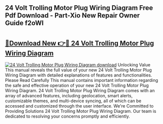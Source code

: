 ## 24 Volt Trolling Motor Plug Wiring Diagram Free Pdf Download - Part-Xio New Repair Owner Guide f2oWI

# <h2><a href="http://dfkxu2.blite.top/?on=24+Volt+Trolling+Motor+Plug+Wiring+Diagram">🔗Download New 👉🔴 24 Volt Trolling Motor Plug Wiring Diagram</a></h2>

[![24 Volt Trolling Motor Plug Wiring Diagram download](https://i.imgur.com/lujVjoI.png)](http://dfkxu2.blite.top/?on=24+Volt+Trolling+Motor+Plug+Wiring+Diagram)
Unlocking Value This manual reveals the full value of your new 24 Volt Trolling Motor Plug Wiring Diagram with detailed explanations of features and functionalities. Please Read Carefully This manual contains important information regarding the safe and effective operation of your new 24 Volt Trolling Motor Plug Wiring Diagram. 24 Volt Trolling Motor Plug Wiring Diagram comes with an array of advanced features, including geolocation, smart alerts, customizable themes, and multi-device syncing, all of which can be accessed and customized through the user interface. We're Committed to Providing Solutions 24 Volt Trolling Motor Plug Wiring Diagram. Our team is dedicated to resolving your concerns promptly and efficiently.
